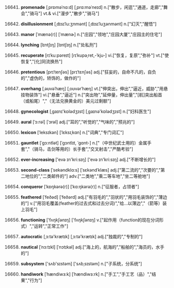 16641. **promenade**
[ˌprɒməˈnɑ:d]  [ˌprɑ:məˈneɪd]
n.["散步，闲逛","通道，走廊","舞会","骑马"]  vt.& vi.["漫步","散步","骑马"]  

16642. **disillusionment**
[ˌdɪsɪˈlu:ʒnmənt]  [ˌdɪsɪˈluʒənmənt]
n.["幻灭","醒悟"]  

16643. **manor**
[ˈmænə(r)]  [ˈmænɚ]
n.["庄园","领地","庄园大厦","庄园主的住宅"]  

16644. **lynching**
[lɪntʃɪŋ]  [lɪntʃɪŋ]
n.["处私刑"]  

16645. **recuperate**
[rɪˈku:pəreɪt]  [rɪˈkupəˌret,-ˈkju-]
vi.["恢复，复原","弥补"]  vt.["使恢复","[化]同流换热"]  

16646. **pretentious**
[prɪˈtenʃəs]  [prɪˈtɛnʃəs]
adj.["狂妄的，自命不凡的，自负的","虚伪的，矫饰的，做作的"]  

16647. **overhang**
[ˌəʊvəˈhæŋ]  [ˌoʊvərˈhæŋ]
vt.["伸突出，伸出","逼近，威胁","用悬挂物装饰"]  vi.["悬垂","逼近"]  n.["突出物","延伸量，伸出量","[航]突出船首（或船尾）","（无法兑换黄金的）美元过剩额"]  

16648. **gynecologist**
[ˌgaɪnɪ'kɒlədʒɪst]  [ˌgaɪnə'kɒlədʒɪst]
n.["妇科医生"]  

16649. **aural**
[ˈɔ:rəl]  [ˈɔrəl]
adj.["耳的","听觉的","气味的","预兆的"]  

16650. **lexicon**
[ˈleksɪkən]  [ˈlɛksɪˌkɑn]
n.["词典","专门词汇"]  

16651. **gauntlet**
[ˈgɔ:ntlət]  [ˈɡɔntlɪt, ˈɡɑnt-]
n.["（中世纪武士用的）金属手套","（骑马，击剑等用的）长手套","交叉射击","严酷考验"]  

16652. **ever-increasing**
['evə ɪn'kri:sɪŋ]  ['evə ɪn'kri:sɪŋ]
adj.["不断增长的"]  

16653. **second-class**
[ˈsekəndklɑ:s]  [ˈsɛkəndˈklæs]
adj.["第二流的","次要的","第二地位的","二类邮件的"]  adv.["二类地","乘二等车地","坐二等舱地"]  

16654. **conqueror**
[ˈkɒŋkərə(r)]  [ˈkɑ:ŋkərə(r)]
n.["征服者，占领者"]  

16655. **feathered**
[ˈfeðəd]  [ˈfeðərd]
adj.["有羽毛的","羽状的","用羽毛装饰的","薄边的"]  v.["用羽毛覆盖(feather的过去式和过去分词)","给…以薄边","（箭等）装上羽毛"]  

16656. **functioning**
['fʌŋkʃənɪŋ]  ['fʌŋkʃənɪŋ]
v.["起作用（function的现在分词形式）","运转","正常工作"]  

16657. **autocratic**
[ˌɔ:tə'krætɪk]  [ˌɔ:tə'krætɪk]
adj.["独裁的","专制的"]  

16658. **nautical**
[ˈnɔ:tɪkl]  [ˈnɔtɪkəl]
adj.["海上的，航海的","船舶的","海员的，水手的"]  

16659. **subsystem**
['sʌb'sɪstəm]  ['sʌbˌsɪstəm]
n.["子系统，分系统"]  

16660. **handiwork**
[ˈhændiwɜ:k]  [ˈhændiwɜ:rk]
n.["手工","手工艺（品）","结果","行为"]  


